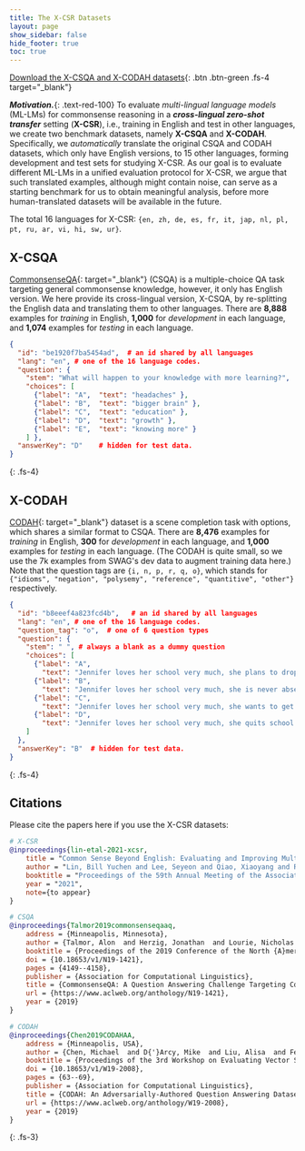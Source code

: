 ```yaml
---
title: The X-CSR Datasets
layout: page
show_sidebar: false
hide_footer: true
toc: true
---
```


[Download the X-CSQA and X-CODAH datasets](https://forms.gle/gVCNgVXr1tyYkDya9){: .btn .btn-green .fs-4 target="_blank"} 

***Motivation.***{: .text-red-100}
To evaluate *multi-lingual language models* (ML-LMs) for commonsense reasoning in a ***cross-lingual zero-shot transfer*** setting (**X-CSR**), i.e., training in English and test in other languages, 
we create two benchmark datasets, namely **X-CSQA** and **X-CODAH**. 
Specifically, we *automatically* translate the original CSQA and CODAH datasets, which only have English versions, to 15 other languages, forming development and test sets for studying X-CSR.
As our goal is to evaluate different ML-LMs in a unified evaluation protocol for X-CSR, 
we argue that such translated examples, 
although might contain noise, 
can serve as a starting benchmark for us to obtain meaningful analysis, 
before more human-translated datasets will be available in the future.


The total 16 languages for X-CSR: `{en, zh, de, es, fr, it, jap, nl, pl, pt, ru, ar, vi, hi, sw, ur}`.




## X-CSQA


[CommonsenseQA](https://www.tau-nlp.org/commonsenseqa){: target="_blank"} (CSQA) is a multiple-choice QA task targeting general commonsense knowledge, however, it only has English version.
We here provide its cross-lingual version, X-CSQA, by re-splitting the English data and translating them to other languages. 
There are **8,888** examples for *training* in English, **1,000** for *development* in each language, and **1,074** examples for *testing* in each language. 


```json
{
  "id": "be1920f7ba5454ad",  # an id shared by all languages
  "lang": "en", # one of the 16 language codes.
  "question": { 
    "stem": "What will happen to your knowledge with more learning?",   # question text
    "choices": [
      {"label": "A",  "text": "headaches" },
      {"label": "B",  "text": "bigger brain" },
      {"label": "C",  "text": "education" },
      {"label": "D",  "text": "growth" },
      {"label": "E",  "text": "knowing more" }
    ] },
  "answerKey": "D"    # hidden for test data.
}
```
{: .fs-4}


## X-CODAH

[CODAH](https://arxiv.org/abs/1904.04365){: target="_blank"} dataset is a scene completion task with options, which shares a similar format to CSQA. 
There are **8,476** examples for *training* in English, **300** for *development* in each language, and **1,000** examples for *testing* in each language. (The CODAH is quite small, so we use the 7k examples from SWAG's dev data to augment training data here.)
Note that the question tags are `{i, n, p, r, q, o}`, which stands for `{"idioms", "negation", "polysemy", "reference", "quantitive", "other"}` respectively. 


```json
{
  "id": "b8eeef4a823fcd4b",   # an id shared by all languages
  "lang": "en", # one of the 16 language codes.
  "question_tag": "o",  # one of 6 question types
  "question": {
    "stem": " ", # always a blank as a dummy question
    "choices": [
      {"label": "A",
        "text": "Jennifer loves her school very much, she plans to drop every courses."},
      {"label": "B",
        "text": "Jennifer loves her school very much, she is never absent even when she's sick."},
      {"label": "C",
        "text": "Jennifer loves her school very much, she wants to get a part-time job."},
      {"label": "D",
        "text": "Jennifer loves her school very much, she quits school happily."}
    ]
  },
  "answerKey": "B"  # hidden for test data.
}
```
{: .fs-4}

## Citations

Please cite the papers here if you use the X-CSR datasets:

```bibtex
# X-CSR
@inproceedings{lin-etal-2021-xcsr,
    title = "Common Sense Beyond English: Evaluating and Improving Multilingual Language Models for Commonsense Reasoning",
    author = "Lin, Bill Yuchen and Lee, Seyeon and Qiao, Xiaoyang and Ren, Xiang",
    booktitle = "Proceedings of the 59th Annual Meeting of the Association for Computational Linguistics (ACL-IJCNLP 2021)",
    year = "2021",
    note={to appear}
}

# CSQA
@inproceedings{Talmor2019commonsenseqaaq,
    address = {Minneapolis, Minnesota},
    author = {Talmor, Alon  and Herzig, Jonathan  and Lourie, Nicholas and Berant, Jonathan},
    booktitle = {Proceedings of the 2019 Conference of the North {A}merican Chapter of the Association for Computational Linguistics: Human Language Technologies, Volume 1 (Long and Short Papers)},
    doi = {10.18653/v1/N19-1421},
    pages = {4149--4158},
    publisher = {Association for Computational Linguistics},
    title = {CommonsenseQA: A Question Answering Challenge Targeting Commonsense Knowledge},
    url = {https://www.aclweb.org/anthology/N19-1421},
    year = {2019}
}

# CODAH
@inproceedings{Chen2019CODAHAA,
    address = {Minneapolis, USA},
    author = {Chen, Michael  and D{'}Arcy, Mike  and Liu, Alisa  and Fernandez, Jared  and Downey, Doug},
    booktitle = {Proceedings of the 3rd Workshop on Evaluating Vector Space Representations for {NLP}},
    doi = {10.18653/v1/W19-2008},
    pages = {63--69},
    publisher = {Association for Computational Linguistics},
    title = {CODAH: An Adversarially-Authored Question Answering Dataset for Common Sense},
    url = {https://www.aclweb.org/anthology/W19-2008},
    year = {2019}
}

```
{: .fs-3}